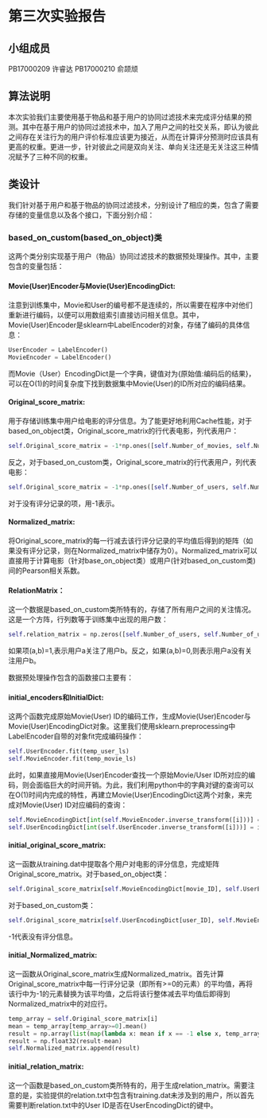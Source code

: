 # 第三次实验报告
## 小组成员
PB17000209 许睿达
PB17000210 俞颉颃

## 算法说明
本次实验我们主要使用基于物品和基于用户的协同过滤技术来完成评分结果的预测。其中在基于用户的协同过滤技术中，加入了用户之间的社交关系，即认为彼此之间存在关注行为的用户评价标准应该更为接近，从而在计算评分预测时应该具有更高的权重。更进一步，针对彼此之间是双向关注、单向关注还是无关注这三种情况赋予了三种不同的权重。

## 类设计
我们针对基于用户和基于物品的协同过滤技术，分别设计了相应的类，包含了需要存储的变量信息以及各个接口，下面分别介绍：

### **based_on_custom(based_on_object)类**

这两个类分别实现基于用户（物品）协同过滤技术的数据预处理操作。其中，主要包含的变量包括：


#### Movie(User)Encoder与Movie(User)EncodingDict:
注意到训练集中，Movie和User的编号都不是连续的，所以需要在程序中对他们重新进行编码，以便可以用数组索引直接访问相关信息。其中，Movie(User)Encoder是sklearn中LabelEncoder的对象，存储了编码的具体信息：
```python
UserEncoder = LabelEncoder()
MovieEncoder = LabelEncoder()
```
而Movie（User）EncodingDict是一个字典，键值对为{原始值:编码后的结果}，可以在O(1)的时间复杂度下找到数据集中Movie(User)的ID所对应的编码结果。

#### Original_score_matrix:
用于存储训练集中用户给电影的评分信息。为了能更好地利用Cache性能，对于based_on_object类，Original_score_matrix的行代表电影，列代表用户：
```python
self.Original_score_matrix = -1*np.ones([self.Number_of_movies, self.Number_of_users],dtype='int8')
```
反之，对于based_on_custom类，Original_score_matrix的行代表用户，列代表电影：
```python
self.Original_score_matrix = -1*np.ones([self.Number_of_users, self.Number_of_movies],dtype='int8')
```
对于没有评分记录的项，用-1表示。
#### Normalized_matrix:
将Original_score_matrix的每一行减去该行评分记录的平均值后得到的矩阵（如果没有评分记录，则在Normalized_matrix中储存为0）。Normalized_matrix可以直接用于计算电影（针对base_on_object类）或用户(针对based_on_custom类)间的Pearson相关系数。

#### RelationMatrix：
这一个数据是based_on_custom类所特有的，存储了所有用户之间的关注情况。这是一个方阵，行列数等于训练集中出现的用户数：
```python
self.relation_matrix = np.zeros([self.Number_of_users, self.Number_of_users], dtype='int8')
```
如果项(a,b)=1,表示用户a关注了用户b。反之，如果(a,b)=0,则表示用户a没有关注用户b。

数据预处理操作包含的函数接口主要有：
#### initial_encoders和InitialDict:
这两个函数完成原始Movie(User) ID的编码工作，生成Movie(User)Encoder与Movie(User)EncodingDict对象。这里我们使用sklearn.preprocessing中LabelEncoder自带的对象fit完成编码操作：
```python
self.UserEncoder.fit(temp_user_ls)
self.MovieEncoder.fit(temp_movie_ls)
```
此时，如果直接用Movie(User)Encoder查找一个原始Movie/User ID所对应的编码，则会面临巨大的时间开销。为此，我们利用python中的字典对键的查询可以在O(1)时间内完成的特性，再建立Movie(User)EncodingDict这两个对象，来完成对Movie(User) ID对应编码的查询：
```python
self.MovieEncodingDict[int(self.MovieEncoder.inverse_transform([i]))] = i
self.UserEncodingDict[int(self.UserEncoder.inverse_transform([i]))] = i
```

#### initial_original_score_matrix:
这一函数从training.dat中提取各个用户对电影的评分信息，完成矩阵Original_score_matrix。对于based_on_object类：
```python
self.Original_score_matrix[self.MovieEncodingDict[movie_ID], self.UserEncodingDict[user_ID]] = score 
```
对于based_on_custom类：
```python
self.Original_score_matrix[self.UserEncodingDict[user_ID], self.MovieEncodingDict[movie_ID]] = score 
```
-1代表没有评分信息。

#### initial_Normalized_matrix:
这一函数从Original_score_matrix生成Normalized_matrix。首先计算Original_score_matrix中每一行评分记录（即所有>=0的元素）的平均值，再将该行中为-1的元素替换为该平均值，之后将该行整体减去平均值后即得到Normalized_matrix中的对应行。
```python
temp_array = self.Original_score_matrix[i]
mean = temp_array[temp_array>=0].mean()
result = np.array(list(map(lambda x: mean if x == -1 else x, temp_array)))
result = np.float32(result-mean)
self.Normalized_matrix.append(result)
```

#### initial_relation_matrix:
这一个函数是based_on_custom类所特有的，用于生成relation_matrix。需要注意的是，实验提供的relation.txt中包含有training.dat未涉及到的用户，所以首先需要判断relation.txt中的User ID是否在UserEncodingDict的键中。